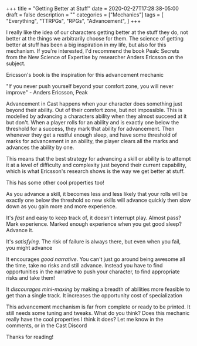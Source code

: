 +++
title = "Getting Better at Stuff"
date = 2020-02-27T17:28:38-05:00
draft = false
description = ""
categories = ["Mechanics"]
tags = [
  "Everything",
  "TTRPGs",
  "RPGs",
  "Advancement",
]
+++

I really like the idea of our characters getting better at the stuff
they do, not better at the things we arbitrarily choose for them. The
science of getting better at stuff has been a big inspiration in my
life, but also for this mechanism. If you're interested, I'd recommend
the book Peak: Secrets from the New Science of Expertise by researcher
Anders Ericsson on the subject.

Ericsson's book is the inspiration for this advancement mechanic

"If you never push yourself beyond your comfort zone, you will never
improve" - Anders Ericsson, Peak

Advancement in Cast happens when your character does something just
beyond their ability. Out of their comfort zone, but not
impossible. This is modelled by advancing a characters ability when
they almost succeed at it but don't. When a player rolls for an
ability and is exactly one below the threshold for a success, they
mark that ability for advancement. Then whenever they get a restful
enough sleep, and have some threshold of marks for advancement in an
ability, the player clears all the marks and advances the ability by
one.

This means that the best strategy for advancing a skill or ability is
to attempt it at a level of difficulty and complexity just beyond
their current capability, which is what Ericsson's research shows is
the way we get better at stuff.

This has some other cool properties too!

As you advance a skill, it becomes less and less likely that your
rolls will be exactly one below the threshold so new skills will
advance quickly then slow down as you gain more and more experience.

It's *fast* and easy to keep track of, it doesn't interrupt play. Almost
pass? Mark experience. Marked enough experience when you get good
sleep? Advance it.

It's *satisfying*. The risk of failure is always there, but even when
you fail, you might advance

It encourages *good narrative*. You can't just go around being awesome
all the time, take no risks and still advance. Instead you have to
find opportunities in the narrative to push your character, to find
appropriate risks and take them!

It *discourages mini-maxing* by making a breadth of abilities more
feasible to get than a single track. It increases the opportunity cost
of specialization

This advancement mechanism is far from complete or ready to be
printed. It still needs some tuning and tweaks. What do you think?
Does this mechanic really have the cool properties I think it does?
Let me know in the comments, or in the Cast Discord

Thanks for reading!
